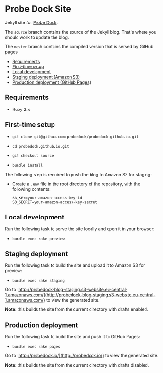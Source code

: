 # Probe Dock Site

Jekyll site for [Probe Dock](https://github.com/probedock/probedock).

The `source` branch contains the source of the Jekyll blog.
That's where you should work to update the blog.

The `master` branch contains the compiled version that is served by GitHub pages.



* [Requirements](#requirements)
* [First-time setup](#setup)
* [Local development](#development)
* [Staging deployment (Amazon S3)](#staging)
* [Production deployment (GitHub Pages)](#production)



<a name="requirements"></a>
## Requirements

* Ruby 2.x



<a name="setup"></a>
## First-time setup

* `git clone git@github.com:probedock/probedock.github.io.git`

* `cd probedock.github.io.git`

* `git checkout source`

* `bundle install`

The following step is required to push the blog to Amazon S3 for staging:

* Create a `.env` file in the root directory of the repository, with the following contents:

  ```
  S3_KEY=your-amazon-access-key-id
  S3_SECRET=your-amazon-access-key-secret
  ```



<a name="development"></a>
## Local development

Run the following task to serve the site locally and open it in your browser:

* `bundle exec rake preview`



<a name="staging"></a>
## Staging deployment

Run the following task to build the site and upload it to Amazon S3 for preview:

* `bundle exec rake staging`

Go to [http://probedock-blog-staging.s3-website.eu-central-1.amazonaws.com/](http://probedock-blog-staging.s3-website.eu-central-1.amazonaws.com/) to view the generated site.

**Note:** this builds the site from the current directory with drafts enabled.



<a name="production"></a>
## Production deployment

Run the following task to build the site and push it to GitHub Pages:

* `bundle exec rake pages`

Go to [http://probedock.io/](http://probedock.io/) to view the generated site.

**Note:** this builds the site from the current directory with drafts disabled.
